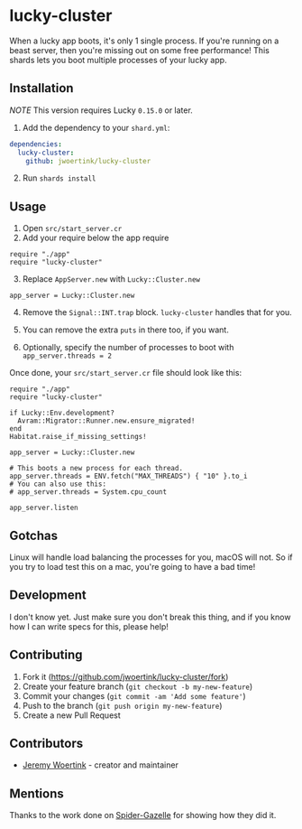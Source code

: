# lucky-cluster

When a lucky app boots, it's only 1 single process. If you're running on a beast server, then you're missing out on some free performance!
This shards lets you boot multiple processes of your lucky app.

## Installation

*NOTE* This version requires Lucky `0.15.0` or later.

1. Add the dependency to your `shard.yml`:
```yaml
dependencies:
  lucky-cluster:
    github: jwoertink/lucky-cluster
```
2. Run `shards install`

## Usage

1. Open `src/start_server.cr`
2. Add your require below the app require
```crystal
require "./app"
require "lucky-cluster"
```
3. Replace `AppServer.new` with `Lucky::Cluster.new`
```crystal
app_server = Lucky::Cluster.new
```
4. Remove the `Signal::INT.trap` block. `lucky-cluster` handles that for you.
5. You can remove the extra `puts` in there too, if you want.

6. Optionally, specify the number of processes to boot with `app_server.threads = 2`

Once done, your `src/start_server.cr` file should look like this:

```crystal
require "./app"
require "lucky-cluster"

if Lucky::Env.development?
  Avram::Migrator::Runner.new.ensure_migrated!
end
Habitat.raise_if_missing_settings!

app_server = Lucky::Cluster.new

# This boots a new process for each thread.
app_server.threads = ENV.fetch("MAX_THREADS") { "10" }.to_i
# You can also use this:
# app_server.threads = System.cpu_count

app_server.listen
```

## Gotchas

Linux will handle load balancing the processes for you, macOS will not. So if you try to load test this on a mac, you're going to have a bad time!

## Development

I don't know yet. Just make sure you don't break this thing, and if you know how I can write specs for this, please help!

## Contributing

1. Fork it (<https://github.com/jwoertink/lucky-cluster/fork>)
2. Create your feature branch (`git checkout -b my-new-feature`)
3. Commit your changes (`git commit -am 'Add some feature'`)
4. Push to the branch (`git push origin my-new-feature`)
5. Create a new Pull Request

## Contributors

- [Jeremy Woertink](https://github.com/jwoertink) - creator and maintainer

## Mentions

Thanks to the work done on [Spider-Gazelle](https://github.com/spider-gazelle/action-controller/blob/master/clustering.md) for showing how they did it.
